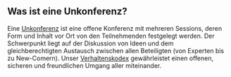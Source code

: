 ## Was ist eine Unkonferenz?

Eine [Unkonferenz](unkonferenz/) ist eine offene Konferenz mit mehreren Sessions, deren Form und Inhalt vor Ort von den Teilnehmenden festgelegt werden.
Der Schwerpunkt liegt auf der Diskussion von Ideen und dem gleichberechtigten Austausch zwischen allen Beteiligten (von Experten bis zu New-Comern).
Unser [Verhaltenskodex](verhaltenskodex/) gewährleistet einen offenen, sicheren und freundlichen Umgang aller miteinander.